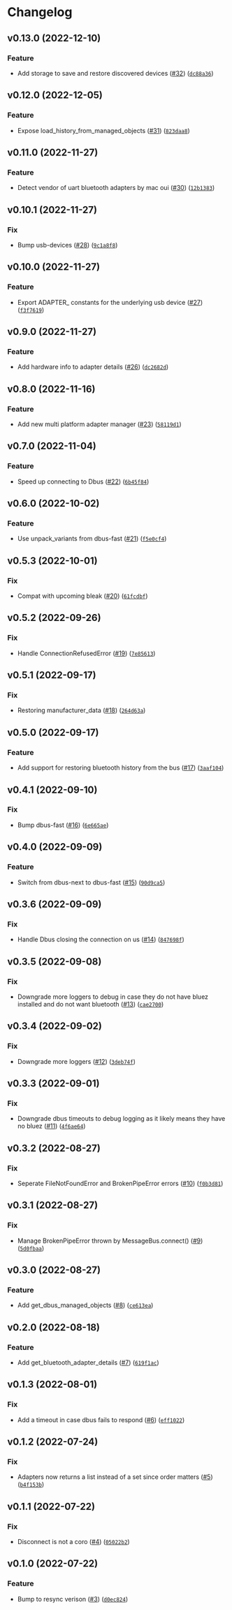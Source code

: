 # Changelog

<!--next-version-placeholder-->

## v0.13.0 (2022-12-10)
### Feature
* Add storage to save and restore discovered devices ([#32](https://github.com/Bluetooth-Devices/bluetooth-adapters/issues/32)) ([`dc88a36`](https://github.com/Bluetooth-Devices/bluetooth-adapters/commit/dc88a3620dac8ec8404e80c65631b366baebf85a))

## v0.12.0 (2022-12-05)
### Feature
* Expose load_history_from_managed_objects ([#31](https://github.com/Bluetooth-Devices/bluetooth-adapters/issues/31)) ([`823daa8`](https://github.com/Bluetooth-Devices/bluetooth-adapters/commit/823daa805b2c5d170485c2129403cf3612cd2378))

## v0.11.0 (2022-11-27)
### Feature
* Detect vendor of uart bluetooth adapters by mac oui ([#30](https://github.com/Bluetooth-Devices/bluetooth-adapters/issues/30)) ([`12b1383`](https://github.com/Bluetooth-Devices/bluetooth-adapters/commit/12b1383d249395526add62e6e6d6d7770fb4a401))

## v0.10.1 (2022-11-27)
### Fix
* Bump usb-devices ([#28](https://github.com/Bluetooth-Devices/bluetooth-adapters/issues/28)) ([`9c1a8f8`](https://github.com/Bluetooth-Devices/bluetooth-adapters/commit/9c1a8f8e852854ba0f6039aafd35632e361060a7))

## v0.10.0 (2022-11-27)
### Feature
* Export ADAPTER_ constants for the underlying usb device ([#27](https://github.com/Bluetooth-Devices/bluetooth-adapters/issues/27)) ([`f3f7619`](https://github.com/Bluetooth-Devices/bluetooth-adapters/commit/f3f76198d329794c00d921661215376bb20a3a1d))

## v0.9.0 (2022-11-27)
### Feature
* Add hardware info to adapter details ([#26](https://github.com/Bluetooth-Devices/bluetooth-adapters/issues/26)) ([`dc2682d`](https://github.com/Bluetooth-Devices/bluetooth-adapters/commit/dc2682dff34c92654bab42c452125d8ae6c6a8be))

## v0.8.0 (2022-11-16)
### Feature
* Add new multi platform adapter manager ([#23](https://github.com/Bluetooth-Devices/bluetooth-adapters/issues/23)) ([`58119d1`](https://github.com/Bluetooth-Devices/bluetooth-adapters/commit/58119d1c6f08c9804809b8cc94220231f5bc636d))

## v0.7.0 (2022-11-04)
### Feature
* Speed up connecting to Dbus ([#22](https://github.com/Bluetooth-Devices/bluetooth-adapters/issues/22)) ([`6b45f84`](https://github.com/Bluetooth-Devices/bluetooth-adapters/commit/6b45f84479e58d8a55277289ec6f4c1597d6b98a))

## v0.6.0 (2022-10-02)
### Feature
* Use unpack_variants from dbus-fast ([#21](https://github.com/Bluetooth-Devices/bluetooth-adapters/issues/21)) ([`f5e0cf4`](https://github.com/Bluetooth-Devices/bluetooth-adapters/commit/f5e0cf4837bac063aa2aae239a30908b13f55b93))

## v0.5.3 (2022-10-01)
### Fix
* Compat with upcoming bleak ([#20](https://github.com/Bluetooth-Devices/bluetooth-adapters/issues/20)) ([`61fcdbf`](https://github.com/Bluetooth-Devices/bluetooth-adapters/commit/61fcdbfd6865df17dda8369bf7b26ae51ed49d20))

## v0.5.2 (2022-09-26)
### Fix
* Handle ConnectionRefusedError ([#19](https://github.com/Bluetooth-Devices/bluetooth-adapters/issues/19)) ([`7e85613`](https://github.com/Bluetooth-Devices/bluetooth-adapters/commit/7e85613cb2f972773748b4cde4ba826f75d807d2))

## v0.5.1 (2022-09-17)
### Fix
* Restoring manufacturer_data ([#18](https://github.com/Bluetooth-Devices/bluetooth-adapters/issues/18)) ([`264d63a`](https://github.com/Bluetooth-Devices/bluetooth-adapters/commit/264d63a93af8aae9cfb4c4f75e2f1632366edb20))

## v0.5.0 (2022-09-17)
### Feature
* Add support for restoring bluetooth history from the bus ([#17](https://github.com/Bluetooth-Devices/bluetooth-adapters/issues/17)) ([`3aaf104`](https://github.com/Bluetooth-Devices/bluetooth-adapters/commit/3aaf104fe5798285f995e840310ea06f3d6a9a4d))

## v0.4.1 (2022-09-10)
### Fix
* Bump dbus-fast ([#16](https://github.com/Bluetooth-Devices/bluetooth-adapters/issues/16)) ([`6e665ae`](https://github.com/Bluetooth-Devices/bluetooth-adapters/commit/6e665ae38834e42d849ac33db228a9aa6578ddeb))

## v0.4.0 (2022-09-09)
### Feature
* Switch from dbus-next to dbus-fast ([#15](https://github.com/Bluetooth-Devices/bluetooth-adapters/issues/15)) ([`90d9ca5`](https://github.com/Bluetooth-Devices/bluetooth-adapters/commit/90d9ca50ac687ecef129c0a080242ce8daa0edda))

## v0.3.6 (2022-09-09)
### Fix
* Handle Dbus closing the connection on us ([#14](https://github.com/Bluetooth-Devices/bluetooth-adapters/issues/14)) ([`847698f`](https://github.com/Bluetooth-Devices/bluetooth-adapters/commit/847698f14001b41790412e8cec38369ccb117402))

## v0.3.5 (2022-09-08)
### Fix
* Downgrade more loggers to debug in case they do not have bluez installed and do not want bluetooth ([#13](https://github.com/Bluetooth-Devices/bluetooth-adapters/issues/13)) ([`cae2700`](https://github.com/Bluetooth-Devices/bluetooth-adapters/commit/cae2700f26b06f461647875f48e0f8a1baae298c))

## v0.3.4 (2022-09-02)
### Fix
* Downgrade more loggers ([#12](https://github.com/Bluetooth-Devices/bluetooth-adapters/issues/12)) ([`3deb74f`](https://github.com/Bluetooth-Devices/bluetooth-adapters/commit/3deb74f2ddd10738029b64d9865a6cbeada83b7b))

## v0.3.3 (2022-09-01)
### Fix
* Downgrade dbus timeouts to debug logging as it likely means they have no bluez ([#11](https://github.com/Bluetooth-Devices/bluetooth-adapters/issues/11)) ([`4f6ae64`](https://github.com/Bluetooth-Devices/bluetooth-adapters/commit/4f6ae64c22711022be449c19adc9bd97b2769846))

## v0.3.2 (2022-08-27)
### Fix
* Seperate FileNotFoundError and BrokenPipeError errors ([#10](https://github.com/Bluetooth-Devices/bluetooth-adapters/issues/10)) ([`f0b3d81`](https://github.com/Bluetooth-Devices/bluetooth-adapters/commit/f0b3d81d65586e536b78055426bd7118d1803587))

## v0.3.1 (2022-08-27)
### Fix
* Manage BrokenPipeError thrown by MessageBus.connect() ([#9](https://github.com/Bluetooth-Devices/bluetooth-adapters/issues/9)) ([`5d0fbaa`](https://github.com/Bluetooth-Devices/bluetooth-adapters/commit/5d0fbaa1533924c2e256a1a682c6ea7982cf8ed7))

## v0.3.0 (2022-08-27)
### Feature
* Add get_dbus_managed_objects ([#8](https://github.com/Bluetooth-Devices/bluetooth-adapters/issues/8)) ([`ce613ea`](https://github.com/Bluetooth-Devices/bluetooth-adapters/commit/ce613ea7fcdda5fdacfc8848ed2a1ef290e64b92))

## v0.2.0 (2022-08-18)
### Feature
* Add get_bluetooth_adapter_details ([#7](https://github.com/Bluetooth-Devices/bluetooth-adapters/issues/7)) ([`619f1ac`](https://github.com/Bluetooth-Devices/bluetooth-adapters/commit/619f1acc9efd953ff57c9f126f64c21579b65e7e))

## v0.1.3 (2022-08-01)
### Fix
* Add a timeout in case dbus fails to respond ([#6](https://github.com/Bluetooth-Devices/bluetooth-adapters/issues/6)) ([`eff1022`](https://github.com/Bluetooth-Devices/bluetooth-adapters/commit/eff10222a6f1e0be4a599e6e47f20bace4ffd711))

## v0.1.2 (2022-07-24)
### Fix
* Adapters now returns a list instead of a set since order matters ([#5](https://github.com/Bluetooth-Devices/bluetooth-adapters/issues/5)) ([`b4f153b`](https://github.com/Bluetooth-Devices/bluetooth-adapters/commit/b4f153bf4198ad34e9e12113272c798fd6bddad6))

## v0.1.1 (2022-07-22)
### Fix
* Disconnect is not a coro ([#4](https://github.com/Bluetooth-Devices/bluetooth-adapters/issues/4)) ([`05022b2`](https://github.com/Bluetooth-Devices/bluetooth-adapters/commit/05022b20cc55bff8fe927dadd746d7879085f702))

## v0.1.0 (2022-07-22)
### Feature
* Bump to resync verison ([#3](https://github.com/Bluetooth-Devices/bluetooth-adapters/issues/3)) ([`d0ec824`](https://github.com/Bluetooth-Devices/bluetooth-adapters/commit/d0ec82419d96052c8315a0518622b794bbb502d2))
